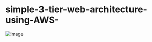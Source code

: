 # simple-3-tier-web-architecture-using-AWS-
![image](https://github.com/user-attachments/assets/bd38b319-9f94-4c2e-9035-1ea20516ada9)
